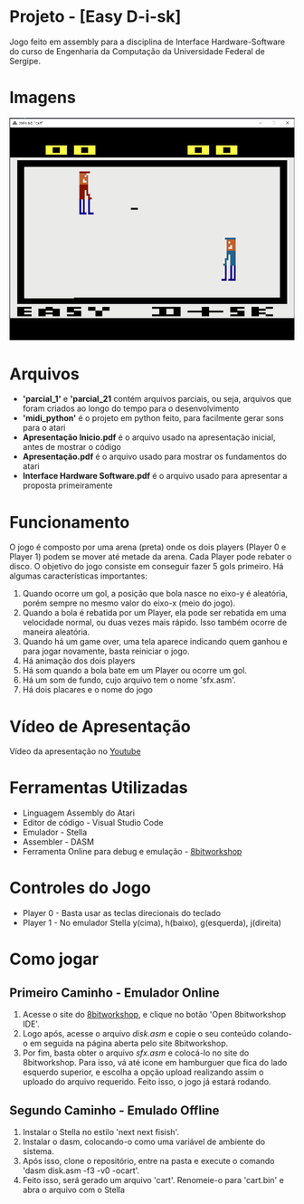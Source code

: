 # Projeto - [Easy D-i-sk]
Jogo feito em assembly para a disciplina de Interface Hardware-Software do curso de Engenharia da Computação da Universidade Federal de Sergipe.

# Imagens
![jogo](./imagem_principal.png)

# Arquivos
* **'parcial_1'** e **'parcial_21** contém arquivos parciais, ou seja, arquivos que foram criados ao longo do tempo para o desenvolvimento
* **'midi_python'** é o projeto em python feito, para facilmente gerar sons para o atari
* **Apresentação Inicio.pdf** é o arquivo usado na apresentação inicial, antes de mostrar o código
* **Apresentação.pdf** é o arquivo usado para mostrar os fundamentos do atari
* **Interface Hardware Software.pdf** é o arquivo usado para apresentar a proposta primeiramente

# Funcionamento
O jogo é composto por uma arena (preta) onde os dois players (Player 0 e Player 1) podem se mover até metade da arena. Cada Player pode
rebater o disco. O objetivo do jogo consiste em conseguir fazer 5 gols primeiro. Há algumas características importantes:
1. Quando ocorre um gol, a posição que bola nasce no eixo-y é aleatória, porém sempre no mesmo valor do eixo-x (meio do jogo).
1. Quando a bola é rebatida por um Player, ela pode ser rebatida em uma velocidade normal, ou duas vezes mais rápido. Isso também ocorre
de maneira aleatória.
1. Quando há um game over, uma tela aparece indicando quem ganhou e para jogar novamente, basta reiniciar o jogo.
1. Há animação dos dois players
1. Há som quando a bola bate em um Player ou ocorre um gol.
1. Há um som de fundo, cujo arquivo tem o nome 'sfx.asm'.
1. Há dois placares e o nome do jogo

# Vídeo de Apresentação
Vídeo da apresentação no [Youtube](https://www.youtube.com/watch?v=3h19bnORkWg)

# Ferramentas Utilizadas
* Linguagem Assembly do Atari
* Editor de código - Visual Studio Code
* Emulador - Stella
* Assembler - DASM
* Ferramenta Online para debug e emulação - [8bitworkshop](https://8bitworkshop.com/)

# Controles do Jogo
* Player 0 - Basta usar as teclas direcionais do teclado 
* Player 1 - No emulador Stella y(cima), h(baixo), g(esquerda), j(direita)

# Como jogar

## Primeiro Caminho - Emulador Online
1. Acesse o site do [8bitworkshop](https://8bitworkshop.com/), e clique no botão 'Open 8bitworkshop IDE'.
1. Logo após, acesse o arquivo *disk.asm* e copie o seu conteúdo colando-o em seguida na página aberta pelo site 8bitworkshop.
1. Por fim, basta obter o arquivo *sfx.asm* e colocá-lo no site do 8bitworkshop. Para isso, vá até icone em hamburguer que fica do lado
esquerdo superior, e escolha a opção upload realizando assim o uploado do arquivo requerido. Feito isso, o jogo já estará rodando.

## Segundo Caminho - Emulado Offline
1. Instalar o Stella no estilo 'next next fisish'.
1. Instalar o dasm, colocando-o como uma variável de ambiente do sistema.
1. Após isso, clone o repositório, entre na pasta e execute o comando 'dasm disk.asm -f3 -v0 -ocart'.
1. Feito isso, será gerado um arquivo 'cart'. Renomeie-o para 'cart.bin' e abra o arquivo com o Stella